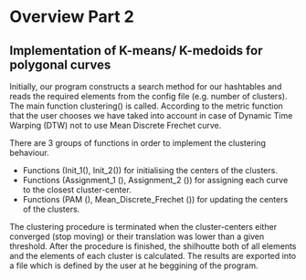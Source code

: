 # Overview Part 2

## Implementation of K-means/ K-medoids for polygonal curves

Initially, our program constructs a search method for our hashtables and reads the required elements from the config file (e.g. number
of clusters). The main function clustering() is called. According to the metric function that the user chooses we have taked into account
in case of Dynamic Time Warping (DTW) not to use Mean Discrete Frechet curve. 

There are 3 groups of functions in order to implement the clustering behaviour.
* Functions (Init_1(), Init_2()) for initialising the centers of the clusters.
* Functions (Assignment_1 (), Assignment_2 ()) for assigning each curve to the closest cluster-center.
* Functions (PAM (), Mean_Discrete_Frechet ()) for updating the centers of the clusters.

The clustering procedure is terminated when the cluster-centers either converged (stop moving) or their translation was lower than
a given threshold. After the procedure is finished, the shilhoutte both of all elements and  the elements of each cluster is calculated.
The results are exported into a file which is defined by the user at he beggining of the program.
